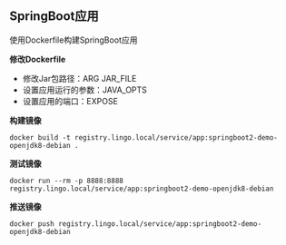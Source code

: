 ## SpringBoot应用

使用Dockerfile构建SpringBoot应用



**修改Dockerfile**

- 修改Jar包路径：ARG JAR_FILE
- 设置应用运行的参数：JAVA_OPTS
- 设置应用的端口：EXPOSE

**构建镜像**

```shell
docker build -t registry.lingo.local/service/app:springboot2-demo-openjdk8-debian .
```

**测试镜像**

```shell
docker run --rm -p 8888:8888 registry.lingo.local/service/app:springboot2-demo-openjdk8-debian
```

**推送镜像**

```shell
docker push registry.lingo.local/service/app:springboot2-demo-openjdk8-debian
```

